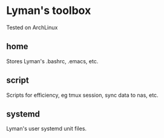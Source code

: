 # Lyman's toolbox

Tested on ArchLinux

## home

Stores Lyman's .bashrc, .emacs, etc.

## script

Scripts for efficiency, eg tmux session, sync data to nas, etc.

## systemd

Lyman's user systemd unit files.
